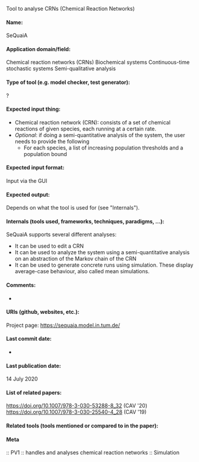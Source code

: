 Tool to analyse CRNs (Chemical Reaction Networks)

#### Name:
SeQuaiA

#### Application domain/field:
Chemical reaction networks (CRNs)
Biochemical systems
Continuous-time stochastic systems
Semi-qualitative analysis

#### Type of tool (e.g. model checker, test generator):
?

#### Expected input thing:
- Chemical reaction network (CRN): consists of a set of chemical reactions of given species, each running at a certain rate.
- *Optional*: if doing a semi-quantitative analysis of the system, the user needs to provide the following
	- For each species, a list of increasing population thresholds and a population bound

#### Expected input format:
Input via the GUI

#### Expected output:
Depends on what the tool is used for (see "Internals").

#### Internals (tools used, frameworks, techniques, paradigms, ...):
SeQuaiA supports several different analyses:
- It can be used to edit a CRN
- It can be used to analyze the system using a semi-quantitative analysis on an abstraction of the Markov chain of the CRN
- It can be used to generate concrete runs using simulation. These display average-case behaviour, also called mean simulations.

#### Comments:
-

#### URIs (github, websites, etc.):
Project page: https://sequaia.model.in.tum.de/

#### Last commit date:
-

#### Last publication date:
14 July 2020

#### List of related papers:
https://doi.org/10.1007/978-3-030-53288-8_32 (CAV '20)
https://doi.org/10.1007/978-3-030-25540-4_28 (CAV '19)

#### Related tools (tools mentioned or compared to in the paper):

#### Meta
:: PV1 :: handles and analyses chemical reaction networks
:: Simulation
